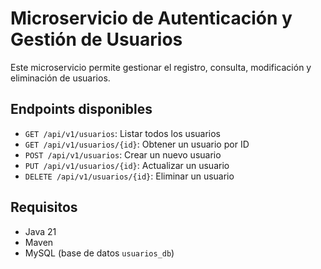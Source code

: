 # Microservicio de Autenticación y Gestión de Usuarios

Este microservicio permite gestionar el registro, consulta, modificación y eliminación de usuarios.

## Endpoints disponibles

- `GET /api/v1/usuarios`: Listar todos los usuarios
- `GET /api/v1/usuarios/{id}`: Obtener un usuario por ID
- `POST /api/v1/usuarios`: Crear un nuevo usuario
- `PUT /api/v1/usuarios/{id}`: Actualizar un usuario
- `DELETE /api/v1/usuarios/{id}`: Eliminar un usuario

## Requisitos

- Java 21
- Maven
- MySQL (base de datos `usuarios_db`)
